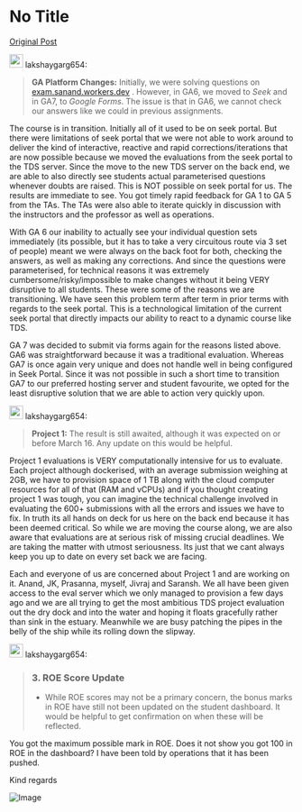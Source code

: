 # No Title

[Original Post](https://discourse.onlinedegree.iitm.ac.in/t/170147/3)

<aside class="quote group-ds-students" data-username="lakshaygarg654" data-post="1" data-topic="170147">
<div class="title">
<div class="quote-controls"></div>
<img alt="" width="24" height="24" src="https://dub1.discourse-cdn.com/flex013/user_avatar/discourse.onlinedegree.iitm.ac.in/lakshaygarg654/48/129814_2.png" class="avatar"> lakshaygarg654:</div>
<blockquote>
<p><strong>GA Platform Changes:</strong> Initially, we were solving questions on <a href="https://exam.sanand.workers.dev">exam.sanand.workers.dev</a> . However, in GA6, we moved to <em>Seek</em> and in GA7, to <em>Google Forms</em>. The issue is that in GA6, we cannot check our answers like we could in previous assignments.</p>
</blockquote>
</aside>
<p>The course is in transition. Initially all of it used to be on seek portal. But there were limitations of seek portal that we were not able to work around to deliver the kind of interactive, reactive and rapid corrections/iterations that are now possible because we moved the evaluations from the seek portal to the TDS server. Since the move to the new TDS server on the back end, we are able to also directly see students actual parameterised questions whenever doubts are raised. This is NOT possible on seek portal for us. The results are immediate to see. You got timely rapid feedback for GA 1 to GA 5 from the TAs. The TAs were also able to iterate quickly in discussion with the instructors and the professor as well as operations.</p>
<p>With GA 6 our inability to actually see your individual question sets immediately (its possible, but it has to take a very circuitous route via 3 set of people) meant we were always on the back foot for both, checking the answers, as well as making any corrections. And since the questions were parameterised, for technical reasons it was extremely cumbersome/risky/impossible to make changes without it being VERY disruptive to all students. These were some of the reasons we are transitioning. We have seen this problem term after term in prior terms with regards to the seek portal. This is a technological limitation of the current seek portal that directly impacts our ability to react to a dynamic course like TDS.</p>
<p>GA 7 was decided to submit via forms again for the reasons listed above. GA6 was straightforward because it was a traditional evaluation. Whereas GA7 is once again very unique and does not handle well in being configured in Seek Portal. Since it was not possible in such a short time to transition GA7 to our preferred hosting server and student favourite, we opted for the least disruptive solution that we are able to action very quickly upon.</p>
<aside class="quote group-ds-students" data-username="lakshaygarg654" data-post="1" data-topic="170147">
<div class="title">
<div class="quote-controls"></div>
<img alt="" width="24" height="24" src="https://dub1.discourse-cdn.com/flex013/user_avatar/discourse.onlinedegree.iitm.ac.in/lakshaygarg654/48/129814_2.png" class="avatar"> lakshaygarg654:</div>
<blockquote>
<p><strong>Project 1:</strong> The result is still awaited, although it was expected on or before March 16. Any update on this would be helpful.</p>
</blockquote>
</aside>
<p>Project 1 evaluations is VERY computationally intensive for us to evaluate. Each project although dockerised, with an average submission weighing at 2GB, we have to provision space of 1 TB along with the cloud computer resources for all of that (RAM and vCPUs) and if you thought creating project 1 was tough, you can imagine the technical challenge involved in evaluating the 600+ submissions with all the errors and issues we have to fix. In truth its all hands on deck for us here on the back end because it has been deemed critical. So while we are moving the course along, we are also aware that evaluations are at serious risk of missing crucial deadlines. We are taking the matter with utmost seriousness. Its just that we cant always keep you up to date on every set back we are facing.</p>
<p>Each and everyone of us are concerned about Project 1 and are working on it. Anand, JK, Prasanna, myself, Jivraj and Saransh. We all have been given access to the eval server which we only managed to provision a few days ago and we are all trying to get the most ambitious TDS project evaluation out the dry dock and into the water and hoping it floats gracefully rather than sink in the estuary. Meanwhile we are busy patching the pipes in the belly of the ship while its rolling down the slipway.</p>
<aside class="quote group-ds-students" data-username="lakshaygarg654" data-post="1" data-topic="170147">
<div class="title">
<div class="quote-controls"></div>
<img alt="" width="24" height="24" src="https://dub1.discourse-cdn.com/flex013/user_avatar/discourse.onlinedegree.iitm.ac.in/lakshaygarg654/48/129814_2.png" class="avatar"> lakshaygarg654:</div>
<blockquote>
<h3>3. ROE Score Update</h3>
<ul>
<li>While ROE scores may not be a primary concern, the bonus marks in ROE have still not been updated on the student dashboard. It would be helpful to get confirmation on when these will be reflected.</li>
</ul>
</blockquote>
</aside>
<p>You got the maximum possible mark in ROE. Does it not show you got 100 in ROE in the dashboard? I have been told by operations that it has been pushed.</p>
<p>Kind regards</p>

![Image](https://dub1.discourse-cdn.com/flex013/user_avatar/discourse.onlinedegree.iitm.ac.in/lakshaygarg654/48/129814_2.png)
